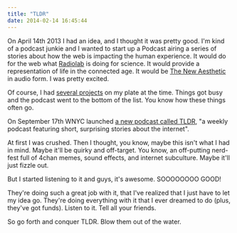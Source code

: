 ```yaml
---
title: "TLDR"
date: 2014-02-14 16:45:44
---
```


On April 14th 2013 I had an idea, and I thought it was pretty good. I'm kind of a podcast junkie and I wanted to start up a Podcast airing a series of stories about how the web is impacting the human experience. It would do for the web what [Radiolab][1] is doing for science. It would provide a representation of life in the connected age. It would be [The New Aesthetic][2] in audio form. I was pretty excited.

[1]: http://www.radiolab.org/
[2]: http://new-aesthetic.tumblr.com/about

Of course, I had [several projects][3] on my plate at the time. Things got busy and the podcast went to the bottom of the list. You know how these things often go.

[3]: http://bryanbraun.com/projects

On September 17th WNYC launched [a new podcast called TLDR][4], "a weekly podcast featuring short, surprising stories about the internet".

[4]: https://itunes.apple.com/us/podcast/tldr/id709617583?mt=2

At first I was crushed. Then I thought, you know, maybe this isn't what I had in mind. Maybe it'll be quirky and off-target. You know, an off-putting nerd-fest full of 4chan memes, sound effects, and internet subculture. Maybe it'll just fizzle out.

But I started listening to it and guys, it's awesome. SOOOOOOOO GOOD!

They're doing such a great job with it, that I've realized that I just have to let my idea go. They're doing everything with it that I ever dreamed to do (plus, they've got funds). Listen to it. Tell all your friends.

So go forth and conquer TLDR. Blow them out of the water.
